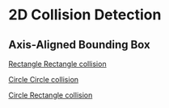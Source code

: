 # 2D Collision Detection

## Axis-Aligned Bounding Box 

[Rectangle Rectangle collision](./rectangle/README.md)

[Circle Circle collision](./circle/README.md)

[Circle Rectangle collision](./circle_rectangle/README.md)

